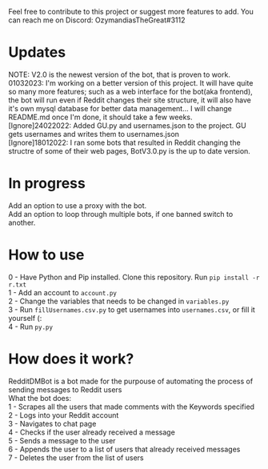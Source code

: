 Feel free to contribute to this project or suggest more features to add. You can reach me on Discord: OzymandiasTheGreat#3112
# Updates
NOTE: V2.0 is the newest version of the bot, that is proven to work.<br/>
01032023: I'm working on a better version of this project. It will have quite so many more features; such as a web interface for the bot(aka frontend), the bot will run even if Reddit changes their site structure, it will also have it's own mysql database for better data management... I will change README.md once I'm done, it should take a few weeks.<br/>
[Ignore]24022022: Added GU.py and usernames.json to the project. GU gets usernames and writes them to usernames.json<br/>
[Ignore]18012022: I ran some bots that resulted in Reddit changing the structre of some of their web pages, BotV3.0.py is the up to date version.<br/>

# In progress
Add an option to use a proxy with the bot.<br/>
Add an option to loop through multiple bots, if one banned switch to another.

# How to use
0 - Have Python and Pip installed. Clone this repository. Run ```pip install -r r.txt```<br/>
1 - Add an account to ```account.py```<br/>
2 - Change the variables that needs to be changed in ```variables.py```<br/>
3 - Run ```fillUsernames.csv.py``` to get usernames into ```usernames.csv```, or fill it yourself (:<br/>
4 - Run ```py.py```

# How does it work?
RedditDMBot is a bot made for the purpouse of automating the process of sending messages to Reddit users<br/>
What the bot does:<br/>
1 - Scrapes all the users that made comments with the Keywords specified<br/>
2 - Logs into your Reddit account<br/>
3 - Navigates to chat page<br/>
4 - Checks if the user already received a message<br/>
5 - Sends a message to the user<br/>
6 - Appends the user to a list of users that already received messages<br/>
7 - Deletes the user from the list of users<br/>
